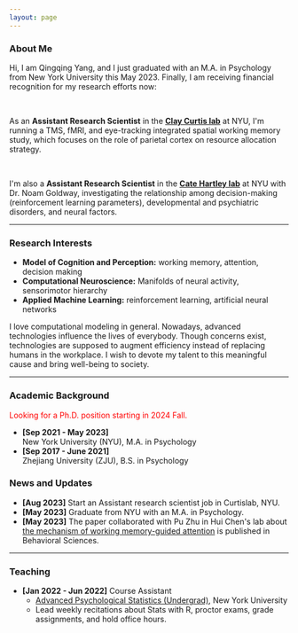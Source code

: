 ```yaml
---
layout: page
---
```


### About Me

Hi, I am Qingqing Yang, and I just graduated with an M.A. in Psychology from New York University this May 2023. Finally, I am receiving financial recognition for my research efforts now: 

<br>

  As an **Assistant Research Scientist** in the [**Clay Curtis lab**](https://www.clayspacelab.com/lab) at NYU, I'm running a TMS, fMRI, and eye-tracking integrated spatial working memory study, which focuses on the role of parietal cortex on resource allocation strategy. 

<br>

  I'm also a **Assistant Research Scientist** in the [**Cate Hartley lab**](https://www.hartleylab.org/) at NYU with Dr. Noam Goldway, investigating the relationship among decision-making (reinforcement learning parameters), developmental and psychiatric disorders, and neural factors.

---
### Research Interests

- **Model of Cognition and Perception:** working memory, attention, decision making
- **Computational Neuroscience:** Manifolds of neural activity, sensorimotor hierarchy
- **Applied Machine Learning:** reinforcement learning, artificial neural networks

I love computational modeling in general. Nowadays, advanced technologies influence the lives of everybody. Though concerns exist, technologies are supposed to augment efficiency instead of replacing humans in the workplace. I wish to devote my talent to this meaningful cause and bring well-being to society.

---
### Academic Background

<font color='red'> Looking for a Ph.D. position starting in 2024 Fall. </font> 

- **[Sep 2021 - May 2023]** <br>
New York University (NYU), M.A. in Psychology
- **[Sep 2017 - June 2021]** <br>
Zhejiang University (ZJU), B.S. in Psychology


### News and Updates

- **[Aug 2023]** Start an Assistant research scientist job in Curtislab, NYU.
- **[May 2023]** Graduate from NYU with an M.A. in Psychology.
- **[May 2023]** The paper collaborated with Pu Zhu in Hui Chen's lab about [the mechanism of working memory-guided attention](https://www.mdpi.com/2076-328X/13/5/426) is published in Behavioral Sciences.

---

### Teaching 

- **[Jan 2022 - Jun 2022]** Course Assistant
  - [Advanced Psychological Statistics (Undergrad)](https://sites.google.com/nyu.edu/advpsystats22spring-recitation/home), New York University
  - Lead weekly recitations about Stats with R, proctor exams, grade assignments, and hold office hours.
